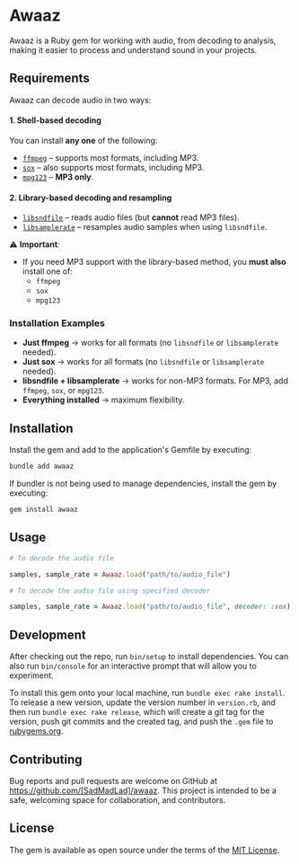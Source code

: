 # Awaaz

Awaaz is a Ruby gem for working with audio, from decoding to analysis, making it easier to process and understand sound in your projects.

## Requirements

Awaaz can decode audio in two ways:

#### 1. Shell-based decoding  
You can install **any one** of the following:

- [`ffmpeg`](https://github.com/FFmpeg/FFmpeg) – supports most formats, including MP3.  
- [`sox`](https://github.com/chirlu/sox) – also supports most formats, including MP3.  
- [`mpg123`](https://github.com/madebr/mpg123) – **MP3 only**.

#### 2. Library-based decoding and resampling  
- [`libsndfile`](https://github.com/libsndfile/libsndfile) – reads audio files (but **cannot** read MP3 files).  
- [`libsamplerate`](https://github.com/libsndfile/libsamplerate) – resamples audio samples when using `libsndfile`.  

⚠ **Important**:  
- If you need MP3 support with the library-based method, you **must also** install one of:  
  - `ffmpeg`  
  - `sox`  
  - `mpg123`

### Installation Examples

- **Just ffmpeg** → works for all formats (no `libsndfile` or `libsamplerate` needed).  
- **Just sox** → works for all formats (no `libsndfile` or `libsamplerate` needed).  
- **libsndfile + libsamplerate** → works for non-MP3 formats. For MP3, add `ffmpeg`, `sox`, or `mpg123`.  
- **Everything installed** → maximum flexibility.

## Installation

Install the gem and add to the application's Gemfile by executing:

```bash
bundle add awaaz
```

If bundler is not being used to manage dependencies, install the gem by executing:

```bash
gem install awaaz
```

## Usage

```ruby
# To decode the audio file

samples, sample_rate = Awaaz.load("path/to/audio_file")

# To decode the audio file using specified decoder

samples, sample_rate = Awaaz.load("path/to/audio_file", decoder: :sox)
```

## Development

After checking out the repo, run `bin/setup` to install dependencies. You can also run `bin/console` for an interactive prompt that will allow you to experiment.

To install this gem onto your local machine, run `bundle exec rake install`. To release a new version, update the version number in `version.rb`, and then run `bundle exec rake release`, which will create a git tag for the version, push git commits and the created tag, and push the `.gem` file to [rubygems.org](https://rubygems.org).

## Contributing

Bug reports and pull requests are welcome on GitHub at https://github.com/[SadMadLad]/awaaz. This project is intended to be a safe, welcoming space for collaboration, and contributors.

## License

The gem is available as open source under the terms of the [MIT License](https://opensource.org/licenses/MIT).
